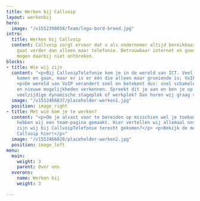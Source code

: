```yaml
---
title: Werken bij Callvoip
layout: werkenbij
hero:
  image: "/v1552398058/Team/logo-bord-breed.jpg"
intro:
  title: Werken bij Callvoip
  content: Callvoip zorgt ervoor dat u als ondernemer altijd bereikbaar bent, dat
    gaat verder dan alleen maar telefonie. Betrouwbaar internet en goede apparatuur
    mogen daarbij niet ontbreken.
blocks:
- title: Wie wij zijn
  content: "<p>Bij CallvoipTelefonie kom je in de wereld van ICT. Veel technologieën
    komen en gaan, maar er is er één die alleen maar groeiende is; VoIP telefonie!</p>
    <p>De wereld van VoIP verandert snel en betekent dus: snel schakelen, bijblijven
    en nieuwe mogelijkheden verkennen. Spreekt dit je aan en ben je op zoek naar een
    veelzijdige dynamische stageplek of werkplek? Dan horen wij graag van je!</p>"
  image: "/v1552466837/placeholder-werken1.jpg"
  position: image_right
- title: Met wie kom je te werken?
  content: "<p>Om je alvast voor te bereiden op misschien wel je toekomstige collega’s,
    hebben wij een team-pagina gemaakt. Hier vertellen wij allemaal ons verhaal, hoe
    zijn wij bij CallvoipTelefonie terecht gekomen?</p> <p>Bekijk de medewerkers van
    Callvoip hier!</p>"
  image: "/v1552466820/placeholder-werken2.jpg"
  position: image_left
menu:
  main:
    weight: 3
    parent: Over ons
  overons:
    name: Werken bij
    weight: 3

---
```

